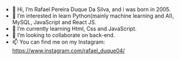 - 👋 Hi, I’m Rafael Pereira Duque Da Silva, and i was born in 2005.
- 👀 I’m interested in learn Python(mainly machine learning and AI), MySQL, JavaScript and React JS.
- 🌱 I’m currently learning Html, Css and JavaScript.
- 💞️ I’m looking to collaborate on back-end.
- 📫 You can find me on my Instagram: https://www.instagram.com/rafael_duque04/

<!---
RafaelDuque049/RafaelDuque049 is a ✨ special ✨ repository because its `README.md` (this file) appears on your GitHub profile.
You can click the Preview link to take a look at your changes.
--->
